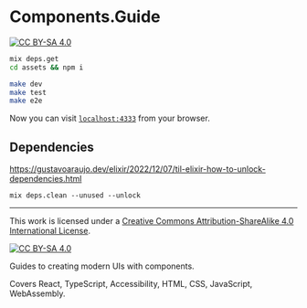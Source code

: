 # Components.Guide

[![CC BY-SA 4.0][cc-by-sa-shield]][cc-by-sa]

```sh
mix deps.get
cd assets && npm i

make dev
make test
make e2e
```

Now you can visit [`localhost:4333`](http://localhost:4333) from your browser.

## Dependencies

<https://gustavoaraujo.dev/elixir/2022/12/07/til-elixir-how-to-unlock-dependencies.html>

```console
mix deps.clean --unused --unlock
```

----

This work is licensed under a
[Creative Commons Attribution-ShareAlike 4.0 International License][cc-by-sa].

[![CC BY-SA 4.0][cc-by-sa-image]][cc-by-sa]

[cc-by-sa]: http://creativecommons.org/licenses/by-sa/4.0/
[cc-by-sa-image]: https://licensebuttons.net/l/by-sa/4.0/88x31.png
[cc-by-sa-shield]: https://img.shields.io/badge/License-CC%20BY--SA%204.0-lightgrey.svg

Guides to creating modern UIs with components.

Covers React, TypeScript, Accessibility, HTML, CSS, JavaScript, WebAssembly.
